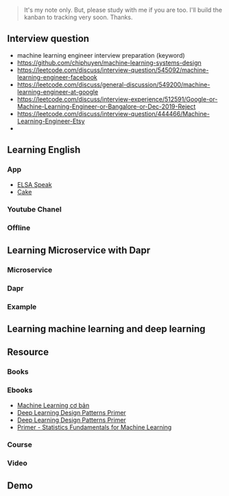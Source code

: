 > It's my note only. But, please study with me if you are too. I'll build the kanban to tracking very soon. Thanks.


## Interview question
- machine learning engineer interview preparation (keyword)
- https://github.com/chiphuyen/machine-learning-systems-design
- https://leetcode.com/discuss/interview-question/545092/machine-learning-engineer-facebook
- https://leetcode.com/discuss/general-discussion/549200/machine-learning-engineer-at-google
- https://leetcode.com/discuss/interview-experience/512591/Google-or-Machine-Learning-Engineer-or-Bangalore-or-Dec-2019-Reject
- https://leetcode.com/discuss/interview-question/444466/Machine-Learning-Engineer-Etsy
- 

## Learning English

### App
- [ELSA Speak](https://elsaspeak.com/en/)
- [Cake](https://play.google.com/store/apps/details?id=me.mycake&hl=en)

### Youtube Chanel

### Offline

## Learning Microservice with Dapr

### Microservice

### Dapr

### Example

## Learning machine learning and deep learning

## Resource

### Books

### Ebooks

- [Machine Learning cơ bản](https://github.com/tiepvupsu/ebookMLCB)
- [Deep Learning Design Patterns Primer](https://github.com/GoogleCloudPlatform/keras-idiomatic-programmer/blob/master/books/deep-learning-design-patterns/Deep%20Learning%20Design%20Patterns%20Primer.pdf)
- [Deep Learning Design Patterns Primer](https://github.com/GoogleCloudPlatform/keras-idiomatic-programmer/blob/master/books/deep-learning-design-patterns/Deep%20Learning%20Design%20Patterns%20Primer.pdf)
- [Primer - Statistics Fundamentals for Machine Learning](https://github.com/GoogleCloudPlatform/keras-idiomatic-programmer/blob/master/handbooks/The%20Idiomatic%20Programmer%20-%20Statistics%20Primer.pdf)

### Course

### Video



## Demo


